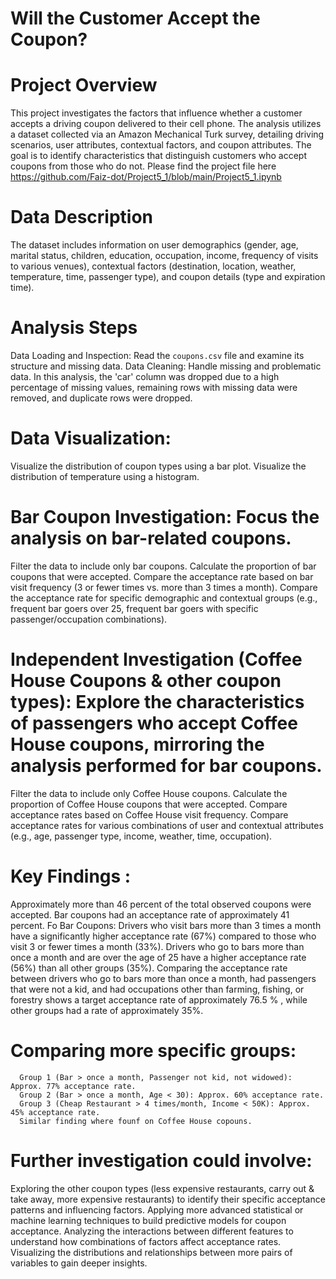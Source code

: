 # Will the Customer Accept the Coupon?
#  Project Overview

This project investigates the factors that influence whether a customer accepts a driving coupon delivered to their cell phone. The analysis utilizes a dataset collected via an Amazon Mechanical Turk survey, detailing driving scenarios, user attributes, contextual factors, and coupon attributes. The goal is to identify characteristics that distinguish customers who accept coupons from those who do not.
Please find the project file here https://github.com/Faiz-dot/Project5_1/blob/main/Project5_1.ipynb

# Data Description
The dataset includes information on user demographics (gender, age, marital status, children, education, occupation, income, frequency of visits to various venues), contextual factors (destination, location, weather, temperature, time, passenger type), and coupon details (type and expiration time).

# Analysis Steps

Data Loading and Inspection: Read the `coupons.csv` file and examine its structure and missing data.
Data Cleaning:  Handle missing and problematic data. In this analysis, the 'car' column was dropped due to a high percentage of missing values, remaining rows with missing data were removed, and duplicate rows 
  were dropped.
  
# Data Visualization:
   Visualize the distribution of coupon types using a bar plot.
   Visualize the distribution of temperature using a histogram.
    
# Bar Coupon Investigation: Focus the analysis on bar-related coupons.
   Filter the data to include only bar coupons.
   Calculate the proportion of bar coupons that were accepted.
   Compare the acceptance rate based on bar visit frequency (3 or fewer times vs. more than 3 times a month).
   Compare the acceptance rate for specific demographic and contextual groups (e.g., frequent bar goers over 25, frequent bar goers with specific passenger/occupation combinations).
# Independent Investigation (Coffee House Coupons & other coupon types): Explore the characteristics of passengers who accept Coffee House coupons, mirroring the analysis performed for bar coupons.
   Filter the data to include only Coffee House coupons.
   Calculate the proportion of Coffee House coupons that were accepted.
  Compare acceptance rates based on Coffee House visit frequency.
   Compare acceptance rates for various combinations of user and contextual attributes (e.g., age, passenger type, income, weather, time, occupation).

 # Key Findings :

   Approximately more than 46 percent of the total observed coupons were accepted.
   Bar coupons had an acceptance rate of approximately 41 percent.
   Fo Bar Coupons:
      Drivers who visit bars more than 3 times a month have a significantly higher acceptance rate (67%) compared to those who visit 3 or fewer times a month (33%).
       Drivers who go to bars more than once a month and are over the age of 25 have a higher acceptance rate (56%) than all other groups (35%).
       Comparing the acceptance rate between drivers who go to bars more than once a month, had passengers that were not a kid, and had occupations other than farming, fishing, or forestry shows a target 
       acceptance rate of approximately 76.5 % , while other groups had a rate of approximately 35%.
       
  # Comparing more specific groups:
       
      Group 1 (Bar > once a month, Passenger not kid, not widowed): Approx. 77% acceptance rate.
      Group 2 (Bar > once a month, Age < 30): Approx. 60% acceptance rate.
      Group 3 (Cheap Restaurant > 4 times/month, Income < 50K): Approx. 45% acceptance rate.
      Similar finding where founf on Coffee House copouns.
           
# Further investigation could involve:

   Exploring the other coupon types (less expensive restaurants, carry out & take away, more expensive restaurants) to identify their specific acceptance patterns and influencing factors.
   Applying more advanced statistical or machine learning techniques to build predictive models for coupon acceptance.
   Analyzing the interactions between different features to understand how combinations of factors affect acceptance rates.
   Visualizing the distributions and relationships between more pairs of variables to gain deeper insights.



